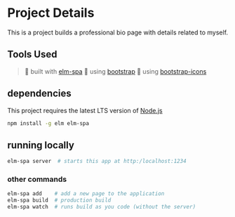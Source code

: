 # Project Details
This is a project builds a professional bio page with details related to myself.

## Tools Used
> 🌳  built with [elm-spa](https://elm-spa.dev)
> 🌱  using [bootstrap](https://getbootstrap.com/)
> 🌱  using [bootstrap-icons](https://icons.getbootstrap.com/)

## dependencies

This project requires the latest LTS version of [Node.js](https://nodejs.org/)

```bash
npm install -g elm elm-spa
```

## running locally

```bash
elm-spa server  # starts this app at http:/localhost:1234
```

### other commands

```bash
elm-spa add    # add a new page to the application
elm-spa build  # production build
elm-spa watch  # runs build as you code (without the server)
```

